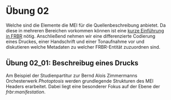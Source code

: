 # Übung 02

Welche sind die Elemente die MEI für die Quellenbeschreibung anbietet. Da diese in mehreren Bereichen vorkommen können ist eine 
[kurze Einführung in FRBR](01_FRBR-Einführung.md) nötig. Anschließend nehmen wir eine differenzierte Codierung eines Druckes, einer Handschrift und einer Tonaufnahme vor und diskutieren welche Metadaten zu welcher FRBR-Entität zuzuordnen sind.

## Übung 02_01: Beschreibug eines Drucks

Am Beispiel der Studienpartitur zur Bernd Alois Zimmermanns Orchesterwerk *Photoptosis* werden grundlegende Strukturen des MEI Headers erarbeitet. Dabei liegt eine besonderer Fokus auf der Ebene der *frbr:manifestation*.
